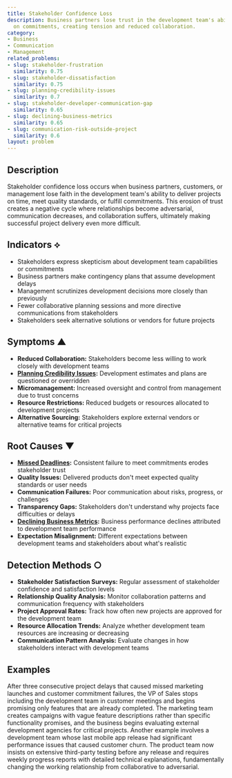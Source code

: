 ```yaml
---
title: Stakeholder Confidence Loss
description: Business partners lose trust in the development team's ability to deliver
  on commitments, creating tension and reduced collaboration.
category:
- Business
- Communication
- Management
related_problems:
- slug: stakeholder-frustration
  similarity: 0.75
- slug: stakeholder-dissatisfaction
  similarity: 0.75
- slug: planning-credibility-issues
  similarity: 0.7
- slug: stakeholder-developer-communication-gap
  similarity: 0.65
- slug: declining-business-metrics
  similarity: 0.65
- slug: communication-risk-outside-project
  similarity: 0.6
layout: problem
---
```


## Description

Stakeholder confidence loss occurs when business partners, customers, or management lose faith in the development team's ability to deliver projects on time, meet quality standards, or fulfill commitments. This erosion of trust creates a negative cycle where relationships become adversarial, communication decreases, and collaboration suffers, ultimately making successful project delivery even more difficult.

## Indicators ⟡

- Stakeholders express skepticism about development team capabilities or commitments
- Business partners make contingency plans that assume development delays
- Management scrutinizes development decisions more closely than previously
- Fewer collaborative planning sessions and more directive communications from stakeholders
- Stakeholders seek alternative solutions or vendors for future projects

## Symptoms ▲

- **Reduced Collaboration:** Stakeholders become less willing to work closely with development teams
- **[Planning Credibility Issues](planning-credibility-issues.md):** Development estimates and plans are questioned or overridden
- **Micromanagement:** Increased oversight and control from management due to trust concerns
- **Resource Restrictions:** Reduced budgets or resources allocated to development projects
- **Alternative Sourcing:** Stakeholders explore external vendors or alternative teams for critical projects

## Root Causes ▼

- **[Missed Deadlines](missed-deadlines.md):** Consistent failure to meet commitments erodes stakeholder trust
- **Quality Issues:** Delivered products don't meet expected quality standards or user needs
- **Communication Failures:** Poor communication about risks, progress, or challenges
- **Transparency Gaps:** Stakeholders don't understand why projects face difficulties or delays
- **[Declining Business Metrics](declining-business-metrics.md):** Business performance declines attributed to development team performance
- **Expectation Misalignment:** Different expectations between development teams and stakeholders about what's realistic

## Detection Methods ○

- **Stakeholder Satisfaction Surveys:** Regular assessment of stakeholder confidence and satisfaction levels
- **Relationship Quality Analysis:** Monitor collaboration patterns and communication frequency with stakeholders
- **Project Approval Rates:** Track how often new projects are approved for the development team
- **Resource Allocation Trends:** Analyze whether development team resources are increasing or decreasing
- **Communication Pattern Analysis:** Evaluate changes in how stakeholders interact with development teams

## Examples

After three consecutive project delays that caused missed marketing launches and customer commitment failures, the VP of Sales stops including the development team in customer meetings and begins promising only features that are already completed. The marketing team creates campaigns with vague feature descriptions rather than specific functionality promises, and the business begins evaluating external development agencies for critical projects. Another example involves a development team whose last mobile app release had significant performance issues that caused customer churn. The product team now insists on extensive third-party testing before any release and requires weekly progress reports with detailed technical explanations, fundamentally changing the working relationship from collaborative to adversarial.